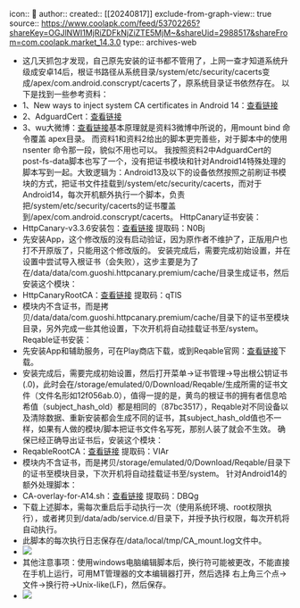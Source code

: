 icon:: 💾
author:: 
created:: [[20240817]]
exclude-from-graph-view:: true
source:: https://www.coolapk.com/feed/53702265?shareKey=OGJlNWI1MjRiZDFkNjZiZTE5MjM~&shareUid=2988517&shareFrom=com.coolapk.market_14.3.0
type:: archives-web

- 这几天抓包才发现，自己原先安装的证书都不管用了，上网一查才知道系统升级成安卓14后，根证书路径从系统目录/system/etc/security/cacerts变成/apex/com.android.conscrypt/cacerts了，原系统目录证书依然存在。 以下是找到一些参考资料：
- 1、New ways to inject system CA certificates in Android 14：[查看链接](https://httptoolkit.com/blog/android-14-install-system-ca-certificate)
- 2、AdguardCert：[查看链接](https://github.com/AdguardTeam/adguardcert/blob/master/module/post-fs-data.sh)
- 3、wu大微博：[查看链接](https://m.weibo.cn/status/Ni21tFiR9?jumpfrom=weibocom)基本原理就是资料3微博中所说的，用mount bind 命令覆盖 apex目录。 而资料1和资料2给出的脚本更完善些，对于脚本中的使用 nsenter 命令那一段，貌似不用也可以。 我按照资料2中AdguardCert的post-fs-data脚本也写了一个，没有把证书模块和针对Android14特殊处理的脚本写到一起。大致逻辑为：Android13及以下的设备依然按照之前刷证书模块的方式，把证书文件挂载到/system/etc/security/cacerts，而对于Android14，每次开机额外执行一个脚本，负责把/system/etc/security/cacerts的证书覆盖到/apex/com.android.conscrypt/cacerts。 HttpCanary证书安装：
- HttpCanary-v3.3.6安装包：[查看链接](https://www.123pan.com/s/na6DVv-TBy53.html) 提取码：N0Bj
- 先安装App，这个修改版的没有启动验证，因为原作者不维护了，正版用户也打不开原版了，只能用这个修改版的。 安装完成后，需要完成初始设置，并在设置中尝试导入根证书（会失败），这步主要是为了在/data/data/com.guoshi.httpcanary.premium/cache/目录生成证书，然后安装这个模块：
- HttpCanaryRootCA：[查看链接](https://www.123pan.com/s/na6DVv-vBy53.html) 提取码：qTlS
- 模块内不含证书，而是拷贝/data/data/com.guoshi.httpcanary.premium/cache/目录下的证书至模块目录，另外完成一些其他设置，下次开机将自动挂载证书至/system。 Reqable证书安装：
- 先安装App和辅助服务，可在Play商店下载，或到Reqable官网：[查看链接](https://reqable.com/zh-CN/)下载。
- 安装完成后，需要完成初始设置，然后打开菜单->证书管理->导出根公钥证书(.0)，此时会在/storage/emulated/0/Download/Reqable/生成所需的证书文件（文件名形如12f056ab.0），值得一提的是，黄鸟的根证书的拥有者信息哈希值（subject\_hash\_old）都是相同的（87bc3517），Reqable对不同设备以及清除数据、重新安装都会生成不同的证书，其subject\_hash\_old值也不一样，如果有人做的模块/脚本把证书文件名写死，那别人装了就会不生效。 确保已经正确导出证书后，安装这个模块：
- ReqableRootCA：[查看链接](https://www.123pan.com/s/na6DVv-dBy53.html) 提取码：VIAr
- 模块内不含证书，而是拷贝/storage/emulated/0/Download/Reqable/目录下的证书至模块目录，下次开机将自动挂载证书至/system。 针对Android14的额外处理脚本：
- CA-overlay-for-A14.sh：[查看链接](https://www.123pan.com/s/na6DVv-oBy53.html) 提取码：DBQg
- 下载上述脚本，需每次重启后手动执行一次（使用系统环境、root权限执行），或者拷贝到/data/adb/service.d/目录下，并授予执行权限，每次开机将自动执行。
- 此脚本的每次执行日志保存在/data/local/tmp/CA\_mount.log文件中。
- ![](http://image.coolapk.com/feed/2024/0218/19/3153203_dc0acbc2_4830_3259_690@1080x2400.jpeg.m.jpg)
- 其他注意事项：使用windows电脑编辑脚本后，换行符可能被更改，不能直接在手机上运行，可用MT管理器的文本编辑器打开，然后选择 右上角三个点->文件->换行符->Unix-like(LF)，然后保存。
- ![](http://image.coolapk.com/feed/2024/0218/19/3153203_d07ec28b_4830_3269_968@1080x2400.jpeg.m.jpg)
